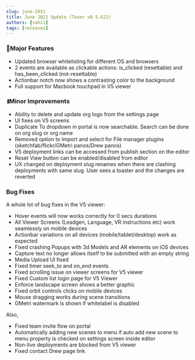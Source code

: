 ```yaml
---
slug: june-2021
title: June 2021 Update (Teaxr v0.5.622)
authors: [sahil]
tags: [releases]
---
```


### 🚀Major Features

* Updated browser whitelisting for different OS and browsers
* 2 events are available as clickable actions: is_clicked (resettable) and has_been_clicked (not-resettable)
* Actionbar notch now shows a contrasting color to the background
* Full support for Macbook touchpad in V5 viewer

### ⏫Minor Improvements

* Ability to delete and update org logo from the settings page
* UI fixes on V5 screens
* Duplicate To dropdown in portal is now searchable. Search can be done on org slug or org name
* Removed option to Import and select for File manager plugins (sketchfab/flickr/GMetri panos/Drew panos)
* V5 deployment links can be accessed from publish section on the editor
* Reset View button can be enabled/disabled from editor
* UX changed on deployment slug renames when there are clashing deployments with same slug. User sees a toaster and the changes are reverted

### Bug Fixes

A whole lot of bug fixes in the V5 viewer:
* Hover events will now works correctly for 0 secs durations
* All Viewer Screens (Leadgen, Language, VR instructions etc) work seamlessly on mobile devices
* Actionbar variations on all devices (mobile/tablet/desktop) work as expected
* Fixed crashing Popups with 3d Models and AR elements on iOS devices
* Capture text no longer allows itself to be submitted with an empty string
* Media Upload UI fixed
* Fixed timer seek_to and on_end events
* Fixed scrolling issue on viewer screens for V5 viewer
* Fixed Custom list login page for V5 Viewer
* Enforce landscape screen shows a better graphic
* Fixed orbit controls clicks on mobile devices
* Mouse dragging works during scene transitions
* GMetri watermark is shown if whitelabel is disabled

Also,
* Fixed team invite flow on portal
* Automatically adding new scenes to menu if auto add new scene to menu property is checked on settings screen inside editor
* Non-live deployments are blocked from V5 viewer
* Fixed contact Drew page link
